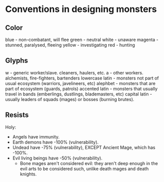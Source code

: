 # Conventions in designing monsters

## Color

blue		- non-combatant, will flee
green		- neutral
white		- unaware
magenta		- stunned, paralysed, fleeing
yellow		- investigating
red		- hunting

## Glyphs

w		- generic worker/slave. cleaners, haulers, etc.
a		- other workers. alchemists, fire-fighters, bartenders
lowercase latin	- monsters not part of usual ecosystem (warriors, javelineers, etc)
alephbet	- monsters that are part of ecosystem (guards, patrols)
accented latin	- monsters that usually travel in bands (emberlings, dustlings,
		  blademasters, etc)
capital latin	- usually leaders of squads (mages) or bosses (burning brutes).

## Resists

Holy:

- Angels have immunity.
- Earth demons have -100% (vulnerability).
- Undead have -75% (vulnerability), EXCEPT Ancient Mage, which has -100%.
- Evil living beings have -50% (vulnerability).
  - Bone mages aren't considered evil: they aren't deep enough in the evil arts
    to be considered such, unlike death mages and death knights.
